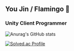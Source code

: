 ## You Jin / Flamingo 🦩
### Unity Client Programmer

![Anurag's GitHub stats](https://github-readme-stats.vercel.app/api?username=yujinnnnnnn&theme=default_icons=true&include_all_commits=true&count_private=true)

[![Solved.ac Profile](http://mazassumnida.wtf/api/v2/generate_badge?boj=ugenie0609)](https://solved.ac/ugenie0609/)

<!--
**Yujinnnnnnn/yujinnnnnnn** is a ✨ _special_ ✨ repository because its `README.md` (this file) appears on your GitHub profile.

Here are some ideas to get you started:

- 🔭 I’m currently working on ...
- 🌱 I’m currently learning ...
- 👯 I’m looking to collaborate on ...
- 🤔 I’m looking for help with ...
- 💬 Ask me about ...
- 📫 How to reach me: ...
- 😄 Pronouns: ...
- ⚡ Fun fact: ...
-->
